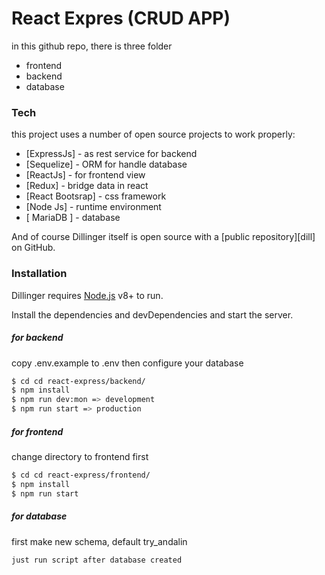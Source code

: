 # React Expres (CRUD APP)

in this github repo, there is three folder

  - frontend
  - backend
  - database

### Tech

this project uses a number of open source projects to work properly:

* [ExpressJs] - as rest service for backend
* [Sequelize] - ORM for handle database
* [ReactJs] - for frontend view
* [Redux] - bridge data in react
* [React Bootsrap] - css framework
* [Node Js] - runtime environment
* [ MariaDB ] - database

And of course Dillinger itself is open source with a [public repository][dill]
 on GitHub.

### Installation

Dillinger requires [Node.js](https://nodejs.org/) v8+ to run.

Install the dependencies and devDependencies and start the server.

##### for backend
copy .env.example to .env then configure your database
```sh
$ cd cd react-express/backend/
$ npm install
$ npm run dev:mon => development
$ npm run start => production
```

##### for frontend
change directory to frontend first
```sh
$ cd cd react-express/frontend/
$ npm install
$ npm run start
```

##### for database
first make new schema, default try_andalin
```sh
just run script after database created
```